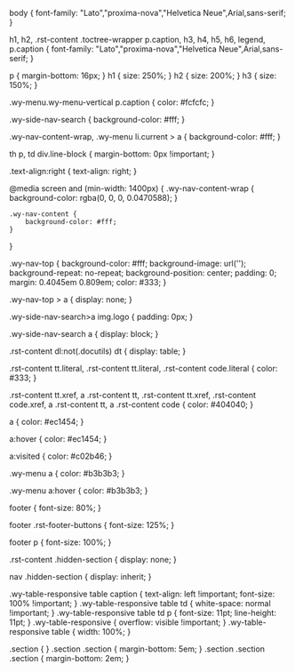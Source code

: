 

body {
    font-family: "Lato","proxima-nova","Helvetica Neue",Arial,sans-serif;
}


h1, h2, .rst-content .toctree-wrapper p.caption, h3, h4, h5, h6, legend, p.caption {
    font-family: "Lato","proxima-nova","Helvetica Neue",Arial,sans-serif;
}

p { margin-bottom: 16px; }
h1 { size: 250%; }
h2 { size: 200%; }
h3 { size: 150%; }

.wy-menu.wy-menu-vertical p.caption {
    color: #fcfcfc;
}


.wy-side-nav-search {
    background-color: #fff;
}

.wy-nav-content-wrap, .wy-menu li.current > a  {
    background-color: #fff;
}

th p, td div.line-block {
    margin-bottom: 0px !important;
}

.text-align\:right {
    text-align: right;
}

@media screen and (min-width: 1400px) {
    .wy-nav-content-wrap {
        background-color: rgba(0, 0, 0, 0.0470588);
    }

    .wy-nav-content {
        background-color: #fff;
    }
}


.wy-nav-top {
    background-color: #fff;
    background-image: url('');
    background-repeat: no-repeat;
    background-position: center;
    padding: 0;
    margin: 0.4045em 0.809em;
    color: #333;
}

.wy-nav-top > a {
    display: none;
}

.wy-side-nav-search>a img.logo {
    padding: 0px;
}


.wy-side-nav-search a {
    display: block;
}


.rst-content dl:not(.docutils) dt {
    display: table;
}


.rst-content tt.literal, .rst-content tt.literal, .rst-content code.literal {
    color: #333;
}

.rst-content tt.xref, a .rst-content tt, .rst-content tt.xref,
.rst-content code.xref, a .rst-content tt, a .rst-content code {
    color: #404040;
}



a {
    color: #ec1454;
}

a:hover {
    color: #ec1454;
}


a:visited {
    color: #c02b46;
}

.wy-menu a {
    color: #b3b3b3;
}

.wy-menu a:hover {
    color: #b3b3b3;
}


footer {
    font-size: 80%;
}

footer .rst-footer-buttons {
    font-size: 125%; 
}

footer p {
    font-size: 100%;
}



.rst-content .hidden-section {
    display: none;
}

nav .hidden-section {
    display: inherit;
}




.wy-table-responsive table caption {
    text-align: left !important;
    font-size: 100% !important;
}
.wy-table-responsive table td {
    white-space: normal !important;
}
.wy-table-responsive table td p {
    font-size: 11pt;
    line-height: 11pt;
}
.wy-table-responsive {
    overflow: visible !important;
}
.wy-table-responsive table {
    width: 100%;
}

.section {
}
.section .section {
    margin-bottom: 5em;
}
.section .section .section {
    margin-bottom: 2em;
}
